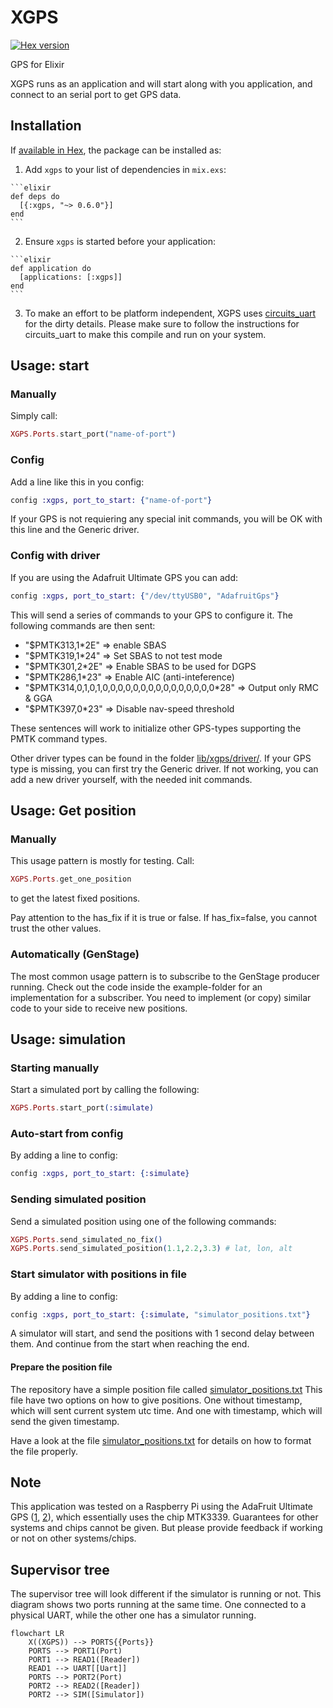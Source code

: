 # XGPS
[![Hex version](https://img.shields.io/hexpm/v/xgps.svg "Hex version")](https://hex.pm/packages/xgps)

GPS for Elixir

XGPS runs as an application and will start along with you application, and connect to an serial port to get GPS data.

## Installation

If [available in Hex](https://hex.pm/docs/publish), the package can be installed as:

  1. Add `xgps` to your list of dependencies in `mix.exs`:

    ```elixir
    def deps do
      [{:xgps, "~> 0.6.0"}]
    end
    ```

  2. Ensure `xgps` is started before your application:

    ```elixir
    def application do
      [applications: [:xgps]]
    end
    ```

  3. To make an effort to be platform independent, XGPS uses [circuits_uart](https://github.com/elixir-circuits/circuits_uart) for the dirty details. Please make sure to follow the instructions for circuits_uart to make this compile and run on your system.

## Usage: start
### Manually
Simply call:

  ```elixir
  XGPS.Ports.start_port("name-of-port")
  ```

### Config
Add a line like this in you config:

  ```elixir
  config :xgps, port_to_start: {"name-of-port"}
  ```

If your GPS is not requiering any special init commands, you will be OK with this line and the Generic driver.

### Config with driver
If you are using the Adafruit Ultimate GPS you can add:

  ```elixir
  config :xgps, port_to_start: {"/dev/ttyUSB0", "AdafruitGps"}
  ```

This will send a series of commands to your GPS to configure it.
The following commands are then sent:
- "$PMTK313,1*2E" => enable SBAS
- "$PMTK319,1*24" => Set SBAS to not test mode
- "$PMTK301,2*2E" => Enable SBAS to be used for DGPS
- "$PMTK286,1*23" => Enable AIC (anti-inteference)
- "$PMTK314,0,1,0,1,0,0,0,0,0,0,0,0,0,0,0,0,0,0,0*28" => Output only RMC & GGA
- "$PMTK397,0*23" => Disable nav-speed threshold

These sentences will work to initialize other GPS-types supporting the PMTK command types.

Other driver types can be found in the folder [lib/xgps/driver/](lib/xgps/driver/). If your GPS type is missing, you can first try the Generic driver. If not working, you can add a new driver yourself, with the needed init commands.

## Usage: Get position

### Manually
This usage pattern is mostly for testing.
Call:

  ```elixir
  XGPS.Ports.get_one_position
  ```

to get the latest fixed positions.

Pay attention to the has_fix if it is true or false. If has_fix=false, you cannot trust the other values.

### Automatically (GenStage)
The most common usage pattern is to subscribe to the GenStage producer running.
Check out the code inside the example-folder for an implementation for a subscriber. You need to implement (or copy) similar code to your side to receive new positions.

## Usage: simulation

### Starting manually
Start a simulated port by calling the following:
```elixir
XGPS.Ports.start_port(:simulate)
```

### Auto-start from config
By adding a line to config:
```elixir
config :xgps, port_to_start: {:simulate}
```

### Sending simulated position
Send a simulated position using one of the following commands:
```elixir
XGPS.Ports.send_simulated_no_fix()
XGPS.Ports.send_simulated_position(1.1,2.2,3.3) # lat, lon, alt
```

### Start simulator with positions in file

By adding a line to config:
```elixir
config :xgps, port_to_start: {:simulate, "simulator_positions.txt"}
```

A simulator will start, and send the positions with 1 second delay between them. And continue from the start when reaching the end.

#### Prepare the position file

The repository have a simple position file called [simulator_positions.txt](simulator_positions.txt)
This file have two options on how to give positions. One without timestamp, which will sent current system utc time. And one with timestamp, which will send the given timestamp.

Have a look at the file [simulator_positions.txt](simulator_positions.txt) for details on how to format the file properly.


## Note
This application was tested on a Raspberry Pi using the AdaFruit Ultimate GPS ([1](https://www.adafruit.com/products/746), [2](https://www.adafruit.com/products/2324)), which essentially uses the chip MTK3339. Guarantees for other systems and chips cannot be given. But please provide feedback if working or not on other systems/chips.

## Supervisor tree

The supervisor tree will look different if the simulator is running or not. This diagram shows two ports running at the same time. One connected to a physical UART, while the other one has a simulator running.

```mermaid
flowchart LR
    X((XGPS)) --> PORTS{{Ports}}
    PORTS --> PORT1(Port)
    PORT1 --> READ1([Reader])
    READ1 --> UART[[Uart]]
    PORTS --> PORT2(Port)
    PORT2 --> READ2([Reader])
    PORT2 --> SIM([Simulator])
    
```